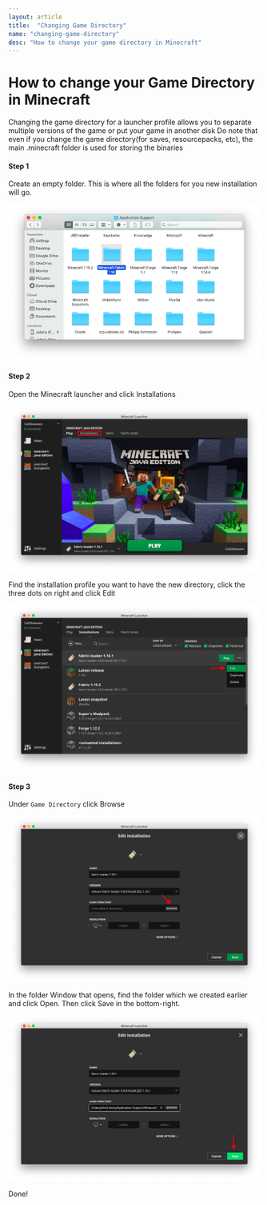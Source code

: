 ```yaml
---
layout: article
title:  "Changing Game Directory"
name: "changing-game-directory"
desc: "How to change your game directory in Minecraft"
---
```

# How to change your Game Directory in Minecraft

Changing the game directory for a launcher profile allows you to separate multiple versions of the game or put your game in another disk
Do note that even if you change the game directory(for saves, resourcepacks, etc), the main .minecraft folder is used for storing the binaries

#### Step 1
Create an empty folder. This is where all the folders for you new installation will go.

![Screenshot showing a folder being created](static/images/help/guides/changing-game-directory/changing-game-directory-1.png)

#### Step 2
Open the Minecraft launcher and click Installations

![Step 2.1](static/images/help/guides/changing-game-directory/changing-game-directory-2.png)

Find the installation profile you want to have the new directory, click the three dots on right and click Edit

![Step 2.2](static/images/help/guides/changing-game-directory/changing-game-directory-3.png)

#### Step 3
Under `Game Directory` click  Browse

![Step 3.1](static/images/help/guides/changing-game-directory/changing-game-directory-4.png)

In the folder Window that opens, find the folder which we created earlier and click Open. Then click Save in the bottom-right. 

![Step 3.2](static/images/help/guides/changing-game-directory/changing-game-directory-5.png)

Done!

